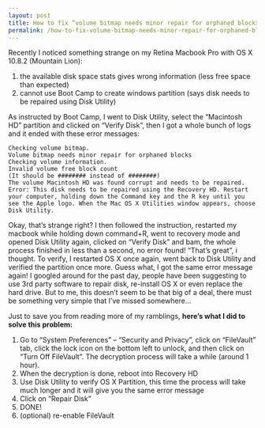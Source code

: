 ```yaml
---
layout: post
title: How to fix “volume bitmap needs minor repair for orphaned blocks” on OS X 10.8
permalink: /how-to-fix-volume-bitmap-needs-minor-repair-for-orphaned-blocks-on-os-x-10-8/
---
```


Recently I noticed something strange on my Retina Macbook Pro with OS X 10.8.2 (Mountain Lion):

1. the available disk space stats gives wrong information (less free space than expected)
2. cannot use Boot Camp to create windows partition (says disk needs to be repaired using Disk Utility)

As instructed by Boot Camp, I went to Disk Utility, select the “Macintosh HD” partition and clicked on “Verify Disk”, then I got a whole bunch of logs and it ended with these error messages:

```
Checking volume bitmap.
Volume bitmap needs minor repair for orphaned blocks
Checking volume information.
Invalid volume free block count
(It should be ######## instead of ########)
The volume Macintosh HD was found corrupt and needs to be repaired.
Error: This disk needs to be repaired using the Recovery HD. Restart your computer, holding down the Command key and the R key until you see the Apple logo. When the Mac OS X Utilities window appears, choose Disk Utility.
```

Okay, that’s strange right? I then followed the instruction, restarted my macbook while holding down command+R, went to recovery mode and opened Disk Utility again, clicked on “Verify Disk” and bam, the whole process finished in less than a second, no error found! “That’s great”, i thought. To verify, I restarted OS X once again, went back to Disk Utility and verified the partition once more. Guess what, I got the same error message again! I googled around for the past day, people have been suggesting to use 3rd party software to repair disk, re-install OS X or even replace the hard drive. But to me, this doesn’t seem to be that big of a deal, there must be something very simple that I’ve missed somewhere…

Just to save you from reading more of my ramblings, **here’s what I did to solve this problem:**

1. Go to “System Preferences” – “Security and Privacy”, click on “FileVault” tab, click the lock icon on the bottom left to unlock, and then click on “Turn Off FileVault”. The decryption process will take a while (around 1 hour).
2. When the decryption is done, reboot into Recovery HD
3. Use Disk Utility to verify OS X Partition, this time the process will take much longer and it will give you the same error message
4. Click on “Repair Disk”
5. DONE!
6. (optional) re-enable FileVault
